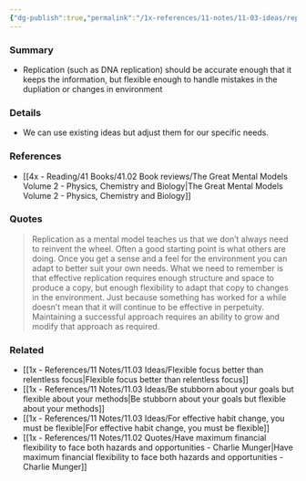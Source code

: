 ```yaml
---
{"dg-publish":true,"permalink":"/1x-references/11-notes/11-03-ideas/replicate-with-enough-flexibility-to-change-the-copy-to-meet-your-needs/","title":"Replicate with enough flexibility to change the copy to meet your needs","created":"2025-05-04T21:22:32.621+03:00","updated":"2025-05-04T22:43:17.088+03:00"}
---
```



### Summary
- Replication (such as DNA replication) should be accurate enough that it keeps the information, but flexible enough to handle mistakes in the dupliation or changes in environment

### Details
- We can use existing ideas but adjust them for our specific needs.

### References
- [[4x - Reading/41 Books/41.02 Book reviews/The Great Mental Models Volume 2 - Physics, Chemistry and Biology\|The Great Mental Models Volume 2 - Physics, Chemistry and Biology]]

### Quotes
> Replication as a mental model teaches us that we don’t always need to reinvent the wheel. Often a good starting point is what others are doing. Once you get a sense and a feel for the environment you can adapt to better suit your own needs. What we need to remember is that effective replication requires enough structure and space to produce a copy, but enough flexibility to adapt that copy to changes in the environment. Just because something has worked for a while doesn’t mean that it will continue to be effective in perpetuity. Maintaining a successful approach requires an ability to grow and modify that approach as required.


### Related
- [[1x - References/11 Notes/11.03 Ideas/Flexible focus better than relentless focus\|Flexible focus better than relentless focus]]
- [[1x - References/11 Notes/11.03 Ideas/Be stubborn about your goals but flexible about your methods\|Be stubborn about your goals but flexible about your methods]]
- [[1x - References/11 Notes/11.03 Ideas/For effective habit change, you must be flexible\|For effective habit change, you must be flexible]]
- [[1x - References/11 Notes/11.02 Quotes/Have maximum financial flexibility to face both hazards and opportunities - Charlie Munger\|Have maximum financial flexibility to face both hazards and opportunities - Charlie Munger]]
